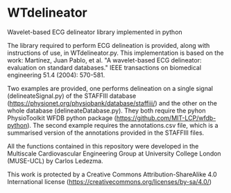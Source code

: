 # WTdelineator
Wavelet-based ECG delineator library implemented in python

The library required to perform ECG delineation is provided, along with instructions of use, in WTdelineator.py. This implementation is based on the work: Martínez, Juan Pablo, et al. "A wavelet-based ECG delineator: evaluation on standard databases." IEEE transactions on biomedical engineering 51.4 (2004): 570-581.

Two examples are provided, one performs delineation on a single signal (delineateSignal.py) of the STAFFIII database (https://physionet.org/physiobank/database/staffiii/) and the other on the whole database (delineateDatabase.py). They both require the pyhon PhysioToolkit WFDB python package (https://github.com/MIT-LCP/wfdb-python). The second example requires the annotations.csv file, which is a summarised version of the annotations provided in the STAFFIII files.

All the functions contained in this repository were developed in the Multiscale Cardiovascular Engineering Group at University College London (MUSE-UCL) by Carlos Ledezma.

This work is protected by a Creative Commons Attribution-ShareAlike 4.0 International license (https://creativecommons.org/licenses/by-sa/4.0/)

